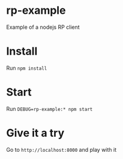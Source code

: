 # rp-example
Example of a nodejs RP client

# Install
Run `npm install`

# Start
Run `DEBUG=rp-example:* npm start`

# Give it a try
Go to `http://localhost:8000` and play with it
